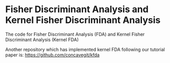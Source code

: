 # Fisher Discriminant Analysis and Kernel Fisher Discriminant Analysis

The code for Fisher Discriminant Analysis (FDA) and Kernel Fisher Discriminant Analysis (Kernel FDA)

Another repository which has implemented kernel FDA following our tutorial paper is: https://github.com/concavegit/kfda
